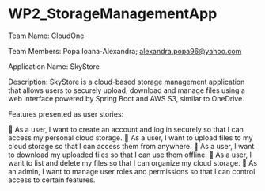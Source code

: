# WP2_StorageManagementApp

Team Name: CloudOne

Team Members: Popa Ioana-Alexandra; alexandra.popa96@yahoo.com

Application Name: SkyStore

Description: SkyStore is a cloud-based storage management application that allows users to securely upload, download and manage files using a web interface powered by Spring Boot and AWS S3, similar to OneDrive. 

Features presented as user stories:

	As a user, I want to create an account and log in securely so that I can access my personal cloud storage.
	As a user, I want to upload files to my cloud storage so that I can access them from anywhere.
	As a user, I want to download my uploaded files so that I can use them offline.
	As a user, I want to list and delete my files so that I can organize my cloud storage.
	As an admin, I want to manage user roles and permissions so that I can control access to certain features.
